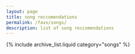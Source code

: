 ```yaml
---
layout: page
title: song reccomendations
permalink: /favs/songs/
description: list of song reccomendations
---
```


{% include archive_list.liquid category="songs" %}
